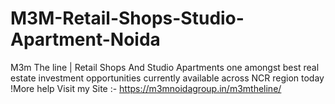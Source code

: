 # M3M-Retail-Shops-Studio-Apartment-Noida
M3m The line | Retail Shops And Studio Apartments one amongst best real estate investment opportunities currently available across NCR region today !More help Visit my Site :- https://m3mnoidagroup.in/m3mtheline/
